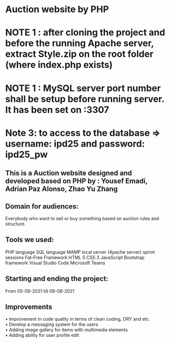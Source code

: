 # Auction website by PHP

# NOTE 1 : after cloning the project and before the running Apache server, extract Style.zip on the root folder (where index.php exists)

# NOTE 1 : MySQL server port number shall be setup before running server. It has been set on :3307

# Note 3: to access to the database => username: ipd25 and password: ipd25_pw

## This is a Auction website designed and developed based on PHP by : Yousef Emadi, Adrian Paz Alonso, Zhao Yu Zhang

## Domain for audiences: 
Everybody who want to sell or buy something based on auction rules and structure.

## Tools we used:
PHP language
SQL language
MAMP local server (Apache server)
sprint sessions
Fat-Free Framework
HTML 5
CSS 3
JavaScript
Bootstrap framework
Visual Studio Code
Microsoft Teams

## Starting and ending the project: 
From 05-08-2021 till 08-08-2021

## Improvements
•	Improvement in code quality in terms of clean coding, DRY and etc. <br>
•	Develop a messaging system for the users <br>
•	Adding image gallery for items with multimedia elements <br>
•	Adding ability for user profile edit <br>

